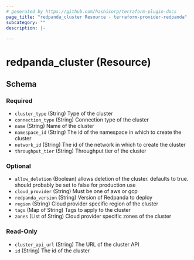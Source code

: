 ```yaml
---
# generated by https://github.com/hashicorp/terraform-plugin-docs
page_title: "redpanda_cluster Resource - terraform-provider-redpanda"
subcategory: ""
description: |-
  
---
```


# redpanda_cluster (Resource)





<!-- schema generated by tfplugindocs -->
## Schema

### Required

- `cluster_type` (String) Type of the cluster
- `connection_type` (String) Connection type of the cluster
- `name` (String) Name of the cluster
- `namespace_id` (String) The id of the namespace in which to create the cluster
- `network_id` (String) The id of the network in which to create the cluster
- `throughput_tier` (String) Throughput tier of the cluster

### Optional

- `allow_deletion` (Boolean) allows deletion of the cluster. defaults to true. should probably be set to false for production use
- `cloud_provider` (String) Must be one of aws or gcp
- `redpanda_version` (String) Version of Redpanda to deploy
- `region` (String) Cloud provider specific region of the cluster
- `tags` (Map of String) Tags to apply to the cluster
- `zones` (List of String) Cloud provider specific zones of the cluster

### Read-Only

- `cluster_api_url` (String) The URL of the cluster API
- `id` (String) The id of the cluster
